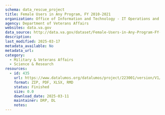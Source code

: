 ```yaml
---
schema: data_rescue_project 
title: Female Users in Any Program, FY 2010-2021
organization: Office of Information and Technology - IT Operations and Services (ITOPS)
agency: Department of Veterans Affairs
websites: data.va.gov
data_source: http://data.va.gov/dataset/Female-Users-in-Any-Program-FY-2010-2021/cktx-7xci
description: 
last_modified: 2025-03-17
metadata_available: No
metadata_url: 
category:
  - Military & Veterans Affairs 
  - Science & Research 
resources:
  - id: 435
    url: https://www.datalumos.org/datalumos/project/223001/version/V1/view
    format: ZIP, PDF, XLSX, RMD
    status: Finished
    size: 0.0
    download_date: 2025-03-11
    maintainer: DRP, DL
    notes: 
---
```

